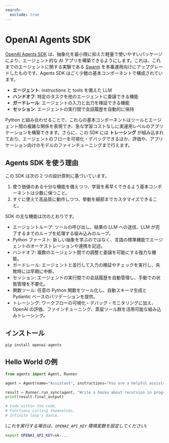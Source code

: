 ```yaml
---
search:
  exclude: true
---
```

# OpenAI Agents SDK

[OpenAI Agents SDK](https://github.com/openai/openai-agents-python) は、抽象化を最小限に抑えた軽量で使いやすいパッケージにより、エージェント的な AI アプリを構築できるようにします。これは、これまでのエージェントに関する実験である [Swarm](https://github.com/openai/swarm/tree/main) を本番運用向けにアップグレードしたものです。Agents SDK はごく少数の基本コンポーネントで構成されています。

-   **エージェント**: instructions と tools を備えた LLM
-   **ハンドオフ**: 特定のタスクを他のエージェントに委譲できる機能
-   **ガードレール**: エージェントの入力と出力を検証できる機能
-   **セッション**: エージェントの実行間で会話履歴を自動的に保持

Python と組み合わせることで、これらの基本コンポーネントはツールとエージェント間の複雑な関係を表現でき、急な学習コストなしに実運用レベルのアプリケーションを構築できます。さらに、この SDK には **トレーシング** が組み込まれており、エージェントのフローを可視化・デバッグできるほか、評価や、アプリケーション向けのモデルのファインチューニングまで行えます。

## Agents SDK を使う理由

この SDK は次の 2 つの設計原則に基づいています。

1. 使う価値のある十分な機能を備えつつ、学習を素早くできるよう基本コンポーネントは少数に保つこと。
2. すぐに使えて高品質に動作しつつ、挙動を細部までカスタマイズできること。

SDK の主な機能は次のとおりです。

-   エージェントループ: ツールの呼び出し、結果の LLM への送信、LLM が完了するまでのループを処理する組み込みのループ。
-   Python ファースト: 新しい抽象を学ぶのではなく、言語の標準機能でエージェントのオーケストレーションや連携を記述。
-   ハンドオフ: 複数のエージェント間での調整と委譲を可能にする強力な機能。
-   ガードレール: エージェントと並行して入力の検証やチェックを実行し、失敗時には早期に中断。
-   セッション: エージェントの実行間での会話履歴を自動管理し、手動での状態管理を不要化。
-   関数ツール: 任意の Python 関数をツール化し、自動スキーマ生成と Pydantic ベースのバリデーションを提供。
-   トレーシング: ワークフローの可視化・デバッグ・モニタリングに加え、OpenAI の評価、ファインチューニング、蒸留ツール群を活用可能な組み込みトレーシング。

## インストール

```bash
pip install openai-agents
```

## Hello World の例

```python
from agents import Agent, Runner

agent = Agent(name="Assistant", instructions="You are a helpful assistant")

result = Runner.run_sync(agent, "Write a haiku about recursion in programming.")
print(result.final_output)

# Code within the code,
# Functions calling themselves,
# Infinite loop's dance.
```

(_これを実行する場合は、`OPENAI_API_KEY` 環境変数を設定してください_)

```bash
export OPENAI_API_KEY=sk-...
```